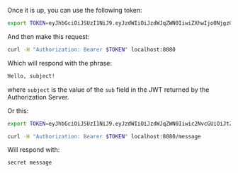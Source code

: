 Once it is up, you can use the following token:

```bash
export TOKEN=eyJhbGciOiJSUzI1NiJ9.eyJzdWIiOiJzdWJqZWN0IiwiZXhwIjo0NjgzODA1MTI4fQ.ULEPdHG-MK5GlrTQMhgqcyug2brTIZaJIrahUeq9zaiwUSdW83fJ7W1IDd2Z3n4a25JY2uhEcoV95lMfccHR6y_2DLrNvfta22SumY9PEDF2pido54LXG6edIGgarnUbJdR4rpRe_5oRGVa8gDx8FnuZsNv6StSZHAzw5OsuevSTJ1UbJm4UfX3wiahFOQ2OI6G-r5TB2rQNdiPHuNyzG5yznUqRIZ7-GCoMqHMaC-1epKxiX8gYXRROuUYTtcMNa86wh7OVDmvwVmFioRcR58UWBRoO1XQexTtOQq_t8KYsrPZhb9gkyW8x2bAQF-d0J0EJY8JslaH6n4RBaZISww
```

And then make this request:

```bash
curl -H "Authorization: Bearer $TOKEN" localhost:8080
```

Which will respond with the phrase:

```bash
Hello, subject!
```

where `subject` is the value of the `sub` field in the JWT returned by the Authorization Server.

Or this:

```bash
export TOKEN=eyJhbGciOiJSUzI1NiJ9.eyJzdWIiOiJzdWJqZWN0Iiwic2NvcGUiOiJtZXNzYWdlOnJlYWQiLCJleHAiOjQ2ODM4MDUxNDF9.h-j6FKRFdnTdmAueTZCdep45e6DPwqM68ZQ8doIJ1exi9YxAlbWzOwId6Bd0L5YmCmp63gGQgsBUBLzwnZQ8kLUgUOBEC3UzSWGRqMskCY9_k9pX0iomX6IfF3N0PaYs0WPC4hO1s8wfZQ-6hKQ4KigFi13G9LMLdH58PRMK0pKEvs3gCbHJuEPw-K5ORlpdnleUTQIwINafU57cmK3KocTeknPAM_L716sCuSYGvDl6xUTXO7oPdrXhS_EhxLP6KxrpI1uD4Ea_5OWTh7S0Wx5LLDfU6wBG1DowN20d374zepOIEkR-Jnmr_QlR44vmRqS5ncrF-1R0EGcPX49U6A

curl -H "Authorization: Bearer $TOKEN" localhost:8080/message
```

Will respond with:

```bash
secret message
```
